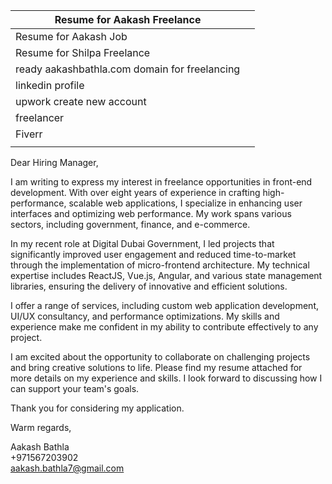  
| Resume for Aakash Freelance                   |     |
| --------------------------------------------- | --- |
| Resume for Aakash Job                         |     |
| Resume for Shilpa Freelance                   |     |
| ready aakashbathla.com domain for freelancing |     |
| linkedin profile                              |     |
| upwork create new account                     |     |
| freelancer                                    |     |
| Fiverr                                        |     |
|                                               |     |


Dear Hiring Manager,

I am writing to express my interest in freelance opportunities in front-end development. With over eight years of experience in crafting high-performance, scalable web applications, I specialize in enhancing user interfaces and optimizing web performance. My work spans various sectors, including government, finance, and e-commerce.

In my recent role at Digital Dubai Government, I led projects that significantly improved user engagement and reduced time-to-market through the implementation of micro-frontend architecture. My technical expertise includes ReactJS, Vue.js, Angular, and various state management libraries, ensuring the delivery of innovative and efficient solutions.

I offer a range of services, including custom web application development, UI/UX consultancy, and performance optimizations. My skills and experience make me confident in my ability to contribute effectively to any project.

I am excited about the opportunity to collaborate on challenging projects and bring creative solutions to life. Please find my resume attached for more details on my experience and skills. I look forward to discussing how I can support your team's goals.

Thank you for considering my application.

Warm regards,

Aakash Bathla  
+971567203902  
aakash.bathla7@gmail.com  



